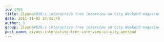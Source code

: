 ```yaml
---
id: 1765
title: Ziyun&#039;s interactive tree interview on City Weekend magazine
date: 2011-11-02 17:41:49
author: 3
group: Ziyun&#039;s interactive tree interview on City Weekend magazine
post_name: ziyuns-interactive-tree-interview-on-city-weekend
---
```


